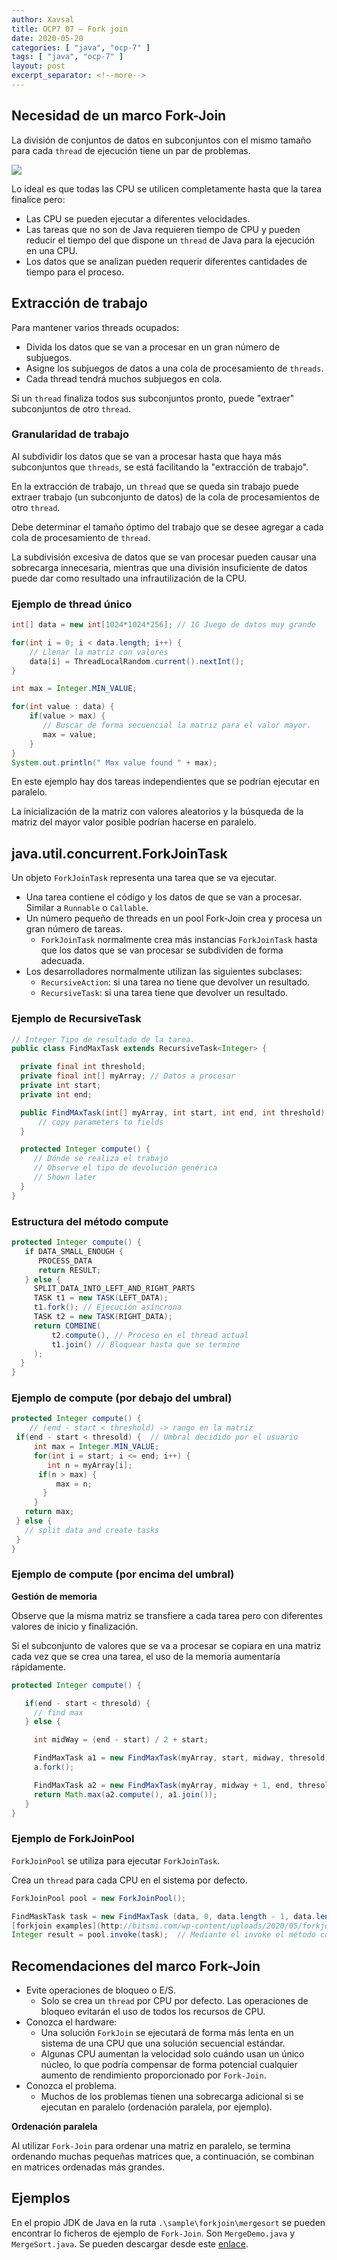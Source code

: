 ```yaml
---
author: Xavsal
title: OCP7 07 – Fork join
date: 2020-05-20
categories: [ "java", "ocp-7" ]
tags: [ "java", "ocp-7" ]
layout: post
excerpt_separator: <!--more-->
---
```


<!--more-->

## Necesidad de un marco Fork-Join

La división de conjuntos de datos en subconjuntos con el mismo tamaño para cada `thread` de ejecución tiene un par de problemas.

![](/assets/posts/java/ocp-7/2020-05-20-ocp7_07_fork_join/fig1.jpg)

Lo ideal es que todas las CPU se utilicen completamente hasta que la tarea finalice pero:

- Las CPU se pueden ejecutar a diferentes velocidades.
- Las tareas que no son de Java requieren tiempo de CPU y pueden reducir el tiempo del que dispone un `thread` de Java para la ejecución en una CPU.
- Los datos que se analizan pueden requerir diferentes cantidades de tiempo para el proceso.

## Extracción de trabajo

Para mantener varios threads ocupados:

- Divida los datos que se van a procesar en un gran número de subjuegos.
- Asigne los subjuegos de datos a una cola de procesamiento de `threads`.
- Cada thread tendrá muchos subjuegos en cola.

Si un `thread` finaliza todos sus subconjuntos pronto, puede "extraer" subconjuntos de otro `thread`.

### Granularidad de trabajo

Al subdividir los datos que se van a procesar hasta que haya más subconjuntos que `threads`, se está facilitando la "extracción de trabajo".

En la extracción de trabajo, un `thread` que se queda sin trabajo puede extraer trabajo (un subconjunto de datos) de la cola de procesamientos de otro `thread`.

Debe determinar el tamaño óptimo del trabajo que se desee agregar a cada cola de procesamiento de `thread`.

La subdivisión excesiva de datos que se van procesar pueden causar una sobrecarga innecesaria, mientras que una división insuficiente de datos puede dar como resultado una infrautilización de la CPU.

### Ejemplo de thread único

```java
int[] data = new int[1024*1024*256]; // 1G Juego de datos muy grande

for(int i = 0; i < data.length; i++) {
    // Llenar la matriz con valores
    data[i] = ThreadLocalRandom.current().nextInt();
}

int max = Integer.MIN_VALUE;

for(int value : data) {
    if(value > max) {
       // Buscar de forma secuencial la matriz para el valor mayor.
       max = value;
    }
}
System.out.println(" Max value found " + max);
```

En este ejemplo hay dos tareas independientes que se podrían ejecutar en paralelo.

La inicialización de la matriz con valores aleatorios y la búsqueda de la matriz del mayor valor posible podrían hacerse en paralelo.

## java.util.concurrent.ForkJoinTask

Un objeto `ForkJoinTask` representa una tarea que se va ejecutar.

- Una tarea contiene el código y los datos de que se van a procesar. Similar a `Runnable` o `Callable`.
- Un número pequeño de threads en un pool Fork-Join crea y procesa un gran número de tareas.
	- `ForkJoinTask` normalmente crea más instancias `ForkJoinTask` hasta que los datos que se van procesar se subdividen de forma adecuada.
- Los desarrolladores normalmente utilizan las siguientes subclases:
	- `RecursiveAction`: si una tarea no tiene que devolver un resultado.
	- `RecursiveTask`: si una tarea tiene que devolver un resultado.

### Ejemplo de RecursiveTask

```java
// Integer Tipo de resultado de la tarea.
public class FindMaxTask extends RecursiveTask<Integer> {

  private final int threshold;
  private final int[] myArray; // Datos a procesar
  private int start;
  private int end;

  public FindMAxTask(int[] myArray, int start, int end, int threshold) {
      // copy parameters to fields
  }

  protected Integer compute() {
     // Dónde se realiza el trabajo
     // Observe el tipo de devolución genérica
     // Shown later
  }
}
```

### Estructura del método compute

```java
protected Integer compute() {
   if DATA_SMALL_ENOUGH {
      PROCESS_DATA
      return RESULT;
   } else {
     SPLIT_DATA_INTO_LEFT_AND_RIGHT_PARTS
     TASK t1 = new TASK(LEFT_DATA);
     t1.fork(); // Ejecución asíncrona
     TASK t2 = new TASK(RIGHT_DATA);
     return COMBINE(
         t2.compute(), // Proceso en el thread actual
         t1.join() // Bloquear hasta que se termine
     );
  }
}
```

### Ejemplo de compute (por debajo del umbral)

```java
protected Integer compute() {
    // (end - start < threshold) -> rango en la matriz
 if(end - start < thresold) {  // Umbral decidido por el usuario
     int max = Integer.MIN_VALUE;
     for(int i = start; i <= end; i++) {
        int n = myArray[i];
      if(n > max) {
          max = n;
       }
     }
   return max;
 } else {
   // split data and create tasks
 }
}
```

### Ejemplo de compute (por encima del umbral)

**Gestión de memoria**

Observe que la misma matriz se transfiere a cada tarea pero con diferentes valores de inicio y finalización.

Si el subconjunto de valores que se va a procesar se copiara en una matriz cada vez que se crea una tarea, el uso de la memoria aumentaría rápidamente.

```java
protected Integer compute() {

   if(end - start < thresold) {
     // find max
   } else {

     int midWay = (end - start) / 2 + start;

     FindMaxTask a1 = new FindMaxTask(myArray, start, midway, thresold);  // Tarea para la mitad izquierda de los datos
     a.fork();

     FindMaxTask a2 = new FindMaxTask(myArray, midway + 1, end, thresold); // Tarea para la mitad derecha de los datos
     return Math.max(a2.compute(), a1.join());
   }
}
```

### Ejemplo de ForkJoinPool

`ForkJoinPool` se utiliza para ejecutar `ForkJoinTask`.

Crea un `thread` para cada CPU en el sistema por defecto.

```java
ForkJoinPool pool = new ForkJoinPool();

FindMaskTask task = new FindMaxTask (data, 0, data.length - 1, data.length/16);
[forkjoin examples](http://bitsmi.com/wp-content/uploads/2020/05/forkjoin.zip "forkjoin examples")
Integer result = pool.invoke(task);  // Mediante el invoke el método compute de la tarea se llama automáticamente
```

## Recomendaciones del marco Fork-Join

- Evite operaciones de bloqueo o E/S.
	- Solo se crea un `thread` por CPU por defecto. Las operaciones de bloqueo evitarán el uso de todos los recursos de CPU.
- Conozca el hardware:
	- Una solución `ForkJoin` se ejecutará de forma más lenta en un sistema de una CPU que una solución secuencial estándar.
	- Algunas CPU aumentan la velocidad solo cuándo usan un único núcleo, lo que podría compensar de forma potencial cualquier aumento de rendimiento proporcionado por `Fork-Join`.
- Conozca el problema.
	- Muchos de los problemas tienen una sobrecarga adicional si se ejecutan en paralelo (ordenación paralela, por ejemplo).
	
**Ordenación paralela**

Al utilizar `Fork-Join` para ordenar una matriz en paralelo, se termina ordenando muchas pequeñas matrices que, a continuación, se combinan en matrices ordenadas más grandes.	

## Ejemplos

En el propio JDK de Java en la ruta `.\sample\forkjoin\mergesort` se pueden encontrar lo ficheros de ejemplo de `Fork-Join`. 
Son `MergeDemo.java` y `MergeSort.java`. Se pueden descargar desde este [enlace](/assets/posts/java/ocp-7/2020-05-20-ocp7_07_fork_join/forkjoin.zip).
